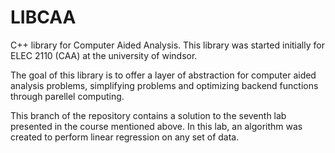 # LIBCAA

C++ library for Computer Aided Analysis.
This library was started initially for ELEC 2110 (CAA) at the university of windsor.

The goal of this library is to offer a layer of abstraction for computer aided analysis problems,
simplifying problems and optimizing backend functions through parellel computing.

This branch of the repository contains a solution to the seventh lab presented in the course mentioned above.
In this lab, an algorithm was created to perform linear regression on any set of data.
